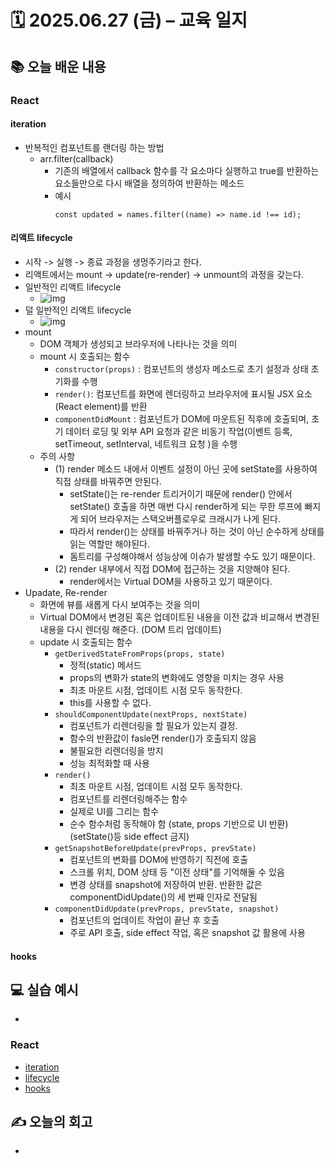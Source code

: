 # 🗓️ 2025.06.27 (금) – 교육 일지

## 📚 오늘 배운 내용

### React

#### iteration

- 반복적인 컴포넌트를 랜더링 하는 방법
  - arr.filter(callback)
    - 기존의 배열에서 callback 함수를 각 요소마다 실행하고 true를 반환하는 요소들만으로 다시 배열을 정의하여 반환하는 메소드
    - 예시
      ```
      const updated = names.filter((name) => name.id !== id);
      ```

#### 리액트 lifecycle

- 시작 -> 실행 -> 종료 과정을 생멍주기라고 한다.
- 리액트에서는 mount -> update(re-render) -> unmount의 과정을 갖는다.
- 일반적인 리액트 lifecycle
  - ![img](https://velog.velcdn.com/images/minrami1115/post/ae49340f-e8b4-4b82-b8d4-e7585b8025c2/image.png)
- 덜 일반적인 리액트 lifecycle
  - ![img](https://velog.velcdn.com/images/minrami1115/post/2217290d-6b82-4e6c-807a-570f66a9db22/image.png)
- mount
  - DOM 객체가 생성되고 브라우저에 나타나는 것을 의미
  - mount 시 호출되는 함수
    - `constructor(props)` : 컴포넌트의 생성자 메소드로 초기 설정과 상태 초기화를 수행
    - `render()`: 컴포넌트를 화면에 렌더링하고 브라우저에 표시될 JSX 요소(React element)를 반환
    - `componentDidMount` : 컴포넌트가 DOM에 마운트된 직후에 호출되며, 초기 데이터 로딩 및 외부 API 요청과 같은 비동기 작업(이벤트 등록, setTimeout, setInterval, 네트워크 요청 )을 수행
  - 주의 사항
    - (1) render 메소드 내에서 이벤트 설정이 아닌 곳에 setState를 사용하여 직접 상태를 바꿔주면 안된다.
      - setState()는 re-render 트리거이기 때문에 render() 안에서 setState() 호출을 하면 매번 다시 render하게 되는 무한 루프에 빠지게 되어 브라우저는 스택오버플로우로 크래시가 나게 된다.
      - 따라서 render()는 상태를 바꿔주거나 하는 것이 아닌 순수하게 상태를 읽는 역할만 해야된다.
      - 돔트리를 구성해야해서 성능상에 이슈가 발생할 수도 있기 때문이다.
    - (2) render 내부에서 직접 DOM에 접근하는 것을 지양해야 된다.
      - render에서는 Virtual DOM을 사용하고 있기 때문이다.
- Upadate, Re-render
  - 화면에 뷰를 새롭게 다시 보여주는 것을 의미
  - Virtual DOM에서 변경된 혹은 업데이트된 내용을 이전 값과 비교해서 변경된 내용을 다시 렌더링 해준다. (DOM 트리 업데이트)
  - update 시 호출되는 함수
    - `getDerivedStateFromProps(props, state)`
      - 정적(static) 메서드
      - props의 변화가 state의 변화에도 영향을 미치는 경우 사용
      - 최초 마운트 시점, 업데이트 시점 모두 동작한다.
      - this를 사용할 수 없다.
    - `shouldComponentUpdate(nextProps, nextState)`
      - 컴포넌트가 리렌더링을 할 필요가 있는지 결정.
      - 함수의 반환값이 fasle면 render()가 호출되지 않음
      - 불필요한 리렌더링을 방지
      - 성능 최적화할 때 사용
    - `render()`
      - 최초 마운트 시점, 업데이트 시점 모두 동작한다.
      - 컴포넌트를 리렌더링해주는 함수
      - 실제로 UI를 그리는 함수
      - 순수 함수처럼 동작해야 함 (state, props 기반으로 UI 반환) (setState()등 side effect 금지)
    - `getSnapshotBeforeUpdate(prevProps, prevState)`
      - 컴포넌트의 변화를 DOM에 반영하기 직전에 호출
      - 스크롤 위치, DOM 상태 등 "이전 상태"를 기억해둘 수 있음
      - 변경 상태를 snapshot에 저장하여 반환. 반환한 값은 componentDidUpdate()의 세 번째 인자로 전달됨
    - `componentDidUpdate(prevProps, prevState, snapshot)`
      - 컴포넌트의 업데이트 작업이 끝난 후 호출
      - 주로 API 호출, side effect 작업, 혹은 snapshot 값 활용에 사용

#### hooks

## 💻 실습 예시

-

### React

- [iteration](../13_react/02_component/06_iteration/)
- [lifecycle](../13_react/02_component/07_lifecycle/)
- [hooks](../13_react/03_hooks/01_useEffect/)

## ✍️ 오늘의 회고

-
